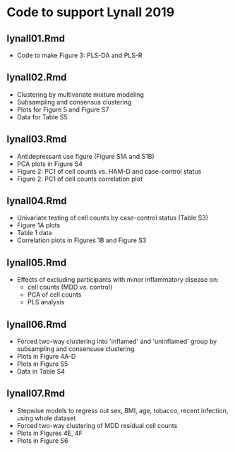 # Code to support Lynall 2019

## lynall01.Rmd

- Code to make Figure 3: PLS-DA and PLS-R

## lynall02.Rmd

- Clustering by multivariate mixture modeling
- Subsampling and consensus clustering
- Plots for Figure 5 and Figure S7 
- Data for Table S5

## lynall03.Rmd

- Antidepressant use figure (Figure S1A and S1B)
- PCA plots in Figure S4
- Figure 2: PC1 of cell counts vs. HAM-D and case-control status 
- Figure 2: PC1 of cell counts correlation plot

## lynall04.Rmd

- Univariate testing of cell counts by case-control status (Table S3)
- Figure 1A plots
- Table 1 data
- Correlation plots in Figures 1B and Figure S3

## lynall05.Rmd

- Effects of excluding participants with minor inflammatory disease on:
  - cell counts (MDD vs. control)
  - PCA of cell counts
  - PLS analysis

## lynall06.Rmd

- Forced two-way clustering into 'inflamed' and 'uninflamed' group by subsampling and consensuse clustering
- Plots in Figure 4A-D
- Plots in Figure S5
- Data in Table S4 

## lynall07.Rmd

- Stepwise models to regress out sex, BMI, age, tobacco, recent infection, using whole dataset
- Forced two-way clustering of MDD residual cell counts
- Plots in Figures 4E, 4F
- Plots in Figure S6
